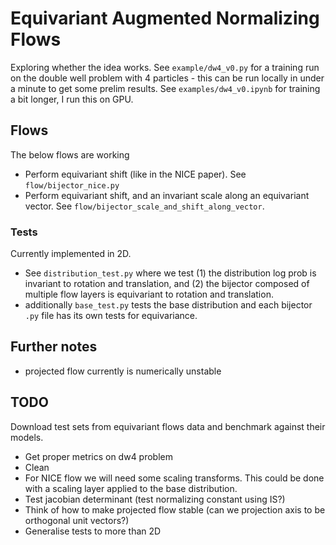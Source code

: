 # Equivariant Augmented Normalizing Flows
Exploring whether the idea works.
See `example/dw4_v0.py` for a training run on the double well problem with 4 particles - this can be run locally in under
a minute to get some prelim results. 
See `examples/dw4_v0.ipynb` for training a bit longer, I run this on GPU. 

## Flows
The below flows are working
- Perform equivariant shift (like in the NICE paper). See `flow/bijector_nice.py`
- Perform equivariant shift, and an invariant scale along an equivariant vector. See `flow/bijector_scale_and_shift_along_vector`.

### Tests
Currently implemented in 2D.

- See `distribution_test.py` where we test
(1) the distribution log prob is invariant to rotation and translation, and
(2) the bijector composed of multiple flow layers is equivariant to rotation and translation. 
- additionally `base_test.py` tests the base distribution and each bijector `.py` file has its own tests for equivariance. 


## Further notes
- projected flow currently is numerically unstable


## TODO
Download test sets from equivariant flows data and benchmark against their models. 

 - Get proper metrics on dw4 problem
 - Clean
 - For NICE flow we will need some scaling transforms. This could be done with a scaling layer applied to the base distribution. 
 - Test jacobian determinant (test normalizing constant using IS?)
 - Think of how to make projected flow stable (can we projection axis to be orthogonal unit vectors?)
 - Generalise tests to more than 2D
